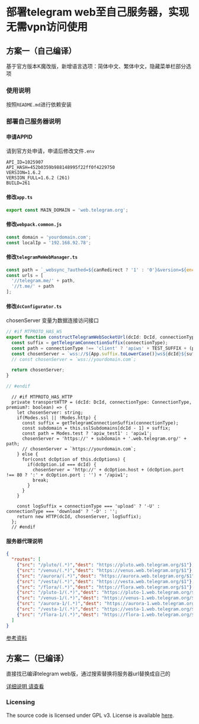 # 部署telegram web至自己服务器，实现无需vpn访问使用

## 方案一（自己编译）

基于官方版本K魔改版，新增语言选项：简体中文、繁体中文，隐藏菜单栏部分选项

### 使用说明

按照`README.md`进行依赖安装

### 部署自己服务器说明

#### 申请APPID

请到官方处申请，申请后修改文件`.env`

```
API_ID=1025907
API_HASH=452b0359b988148995f22ff0f4229750
VERSION=1.6.2
VERSION_FULL=1.6.2 (261)
BUILD=261
```

#### 修改`app.ts`

```ts
export const MAIN_DOMAIN = 'web.telegram.org';
```

#### 修改`webpack.common.js`

```js
const domain = 'yourdomain.com';
const localIp = '192.168.92.78';
```

#### 修改`telegramMeWebManager.ts`

```ts
const path = `_websync_?authed=${canRedirect ? '1' : '0'}&version=${encodeURIComponent(App.version + ' ' + App.suffix)}`;
const urls = [
  '//telegram.me/' + path,
  '//t.me/' + path
];
```

#### 修改`dcConfigurator.ts`

chosenServer 变量为数据连接访问接口

```ts
// #if MTPROTO_HAS_WS
export function constructTelegramWebSocketUrl(dcId: DcId, connectionType: ConnectionType, premium?: boolean) {
  const suffix = getTelegramConnectionSuffix(connectionType);
  const path = connectionType !== 'client' ? 'apiws' + TEST_SUFFIX + (premium ? PREMIUM_SUFFIX : '') : ('apiws' + TEST_SUFFIX);
  const chosenServer = `wss://${App.suffix.toLowerCase()}ws${dcId}${suffix}.web.telegram.org/${path}`;
  // const chosenServer = `wss://yourdomain.com`;

  return chosenServer;
}

// #endif
```

```
  // #if MTPROTO_HAS_HTTP
  private transportHTTP = (dcId: DcId, connectionType: ConnectionType, premium?: boolean) => {
    let chosenServer: string;
    if(Modes.ssl || !Modes.http) {
      const suffix = getTelegramConnectionSuffix(connectionType);
      const subdomain = this.sslSubdomains[dcId - 1] + suffix;
      const path = Modes.test ? 'apiw_test1' : 'apiw1';
      chosenServer = 'https://' + subdomain + '.web.telegram.org/' + path;
      // chosenServer = `https://yourdomain.com`;
    } else {
      for(const dcOption of this.dcOptions) {
        if(dcOption.id === dcId) {
          chosenServer = 'http://' + dcOption.host + (dcOption.port !== 80 ? ':' + dcOption.port : '') + '/apiw1';
          break;
        }
      }
    }

    const logSuffix = connectionType === 'upload' ? '-U' : connectionType === 'download' ? '-D' : '';
    return new HTTP(dcId, chosenServer, logSuffix);
  };
  // #endif
```

#### 服务器代理说明

```json
{
  "routes": [
    {"src": "/pluto/(.*)","dest": "https://pluto.web.telegram.org/$1"},
    {"src": "/venus/(.*)","dest": "https://venus.web.telegram.org/$1"},
    {"src": "/aurora/(.*)","dest": "https://aurora.web.telegram.org/$1"},
    {"src": "/vesta/(.*)","dest": "https://vesta.web.telegram.org/$1"},
    {"src": "/flora/(.*)","dest": "https://flora.web.telegram.org/$1"},
    {"src": "/pluto-1/(.*)","dest": "https://pluto-1.web.telegram.org/$1"},
    {"src": "/venus-1/(.*)","dest": "https://venus-1.web.telegram.org/$1"},
    {"src": "/aurora-1/(.*)","dest": "https://aurora-1.web.telegram.org/$1"},
    {"src": "/vesta-1/(.*)","dest": "https://vesta-1.web.telegram.org/$1"},
    {"src": "/flora-1/(.*)","dest": "https://flora-1.web.telegram.org/$1"}
  ]
}
```

[参考资料](https://github.com/tzchz/webogram-api/blob/main/vercel.json)

## 方案二（已编译）

直接找已编译telegram web版，通过搜索替换将服务器url替换成自己的

[详细说明 请查看](https://dzyx.uk/2022/07/30/36/)


### Licensing

The source code is licensed under GPL v3. License is available [here](/LICENSE).
